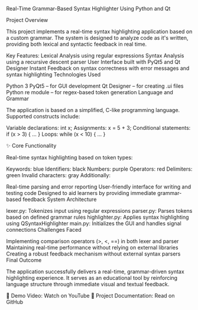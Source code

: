 Real-Time Grammar-Based Syntax Highlighter Using Python and Qt

Project Overview

This project implements a real-time syntax highlighting application based on a custom grammar. The system is designed to analyze code as it's written, providing both lexical and syntactic feedback in real time.

Key Features:
Lexical Analysis using regular expressions
Syntax Analysis using a recursive descent parser
User Interface built with PyQt5 and Qt Designer
Instant Feedback on syntax correctness with error messages and syntax highlighting
Technologies Used

Python 3
PyQt5 – for GUI development
Qt Designer – for creating .ui files
Python re module – for regex-based token generation
Language and Grammar

The application is based on a simplified, C-like programming language. Supported constructs include:

Variable declarations: int x;
Assignments: x = 5 + 3;
Conditional statements: if (x > 3) { ... }
Loops: while (x < 10) { ... }

✨ Core Functionality

Real-time syntax highlighting based on token types:

Keywords: blue
Identifiers: black
Numbers: purple
Operators: red
Delimiters: green
Invalid characters: gray
Additionally:

Real-time parsing and error reporting
User-friendly interface for writing and testing code
Designed to aid learners by providing immediate grammar-based feedback
System Architecture

lexer.py: Tokenizes input using regular expressions
parser.py: Parses tokens based on defined grammar rules
highlighter.py: Applies syntax highlighting using QSyntaxHighlighter
main.py: Initializes the GUI and handles signal connections
Challenges Faced

Implementing comparison operators (>, <, ==) in both lexer and parser
Maintaining real-time performance without relying on external libraries
Creating a robust feedback mechanism without external syntax parsers
Final Outcome

The application successfully delivers a real-time, grammar-driven syntax highlighting experience. It serves as an educational tool by reinforcing language structure through immediate visual and textual feedback.

🎥 Demo Video: Watch on YouTube
📝 Project Documentation: Read on GitHub
